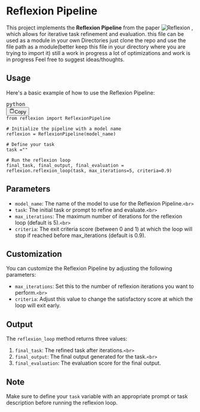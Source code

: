 
# Reflexion Pipeline

This project implements the **Reflexion Pipeline** from the paper ![Reflexion](https://arxiv.org/abs/2303.11366) , which allows for iterative task refinement and evaluation.
this file can be used as a module in your own Directories
just clone the repo and use the file path as a module(better keep this file in your directory where you are trying to import it)
still a work in progress a lot of optimizations and work is in progress
Feel free to suggest ideas/thoughts.

## Usage

Here's a basic example of how to use the Reflexion Pipeline:

<pre><div class="relative flex flex-col rounded-lg"><div class="text-text-300 absolute pl-3 pt-2.5 text-xs">python</div><div class="pointer-events-none sticky my-0.5 ml-0.5 flex items-center justify-end px-1.5 py-1 mix-blend-luminosity top-0"><div class="from-bg-300/90 to-bg-300/70 pointer-events-auto rounded-md bg-gradient-to-b p-0.5 backdrop-blur-md"><button class="flex flex-row items-center gap-1 rounded-md p-1 py-0.5 text-xs transition-opacity delay-100 hover:bg-bg-200"><svg xmlns="http://www.w3.org/2000/svg" width="14" height="14" fill="currentColor" viewBox="0 0 256 256" class="text-text-500 mr-px -translate-y-[0.5px]"><path d="M200,32H163.74a47.92,47.92,0,0,0-71.48,0H56A16,16,0,0,0,40,48V216a16,16,0,0,0,16,16H200a16,16,0,0,0,16-16V48A16,16,0,0,0,200,32Zm-72,0a32,32,0,0,1,32,32H96A32,32,0,0,1,128,32Zm72,184H56V48H82.75A47.93,47.93,0,0,0,80,64v8a8,8,0,0,0,8,8h80a8,8,0,0,0,8-8V64a47.93,47.93,0,0,0-2.75-16H200Z"></path></svg><span class="text-text-200 pr-0.5">Copy</span></button></div></div><div><div class="code-block__code !my-0 !rounded-lg !text-sm !leading-relaxed"><code class="language-python"><span><span class="token">from</span><span> reflexion </span><span class="token">import</span><span> ReflexionPipeline
</span></span><span>
</span><span><span></span><span class="token"># Initialize the pipeline with a model name</span><span>
</span></span><span><span>reflexion </span><span class="token">=</span><span> ReflexionPipeline</span><span class="token">(</span><span>model_name</span><span class="token">)</span><span>
</span></span><span>
</span><span><span></span><span class="token"># Define your task</span><span>
</span></span><span><span>task </span><span class="token">=</span><span></span><span class="token">""</span><span>
</span></span><span>
</span><span><span></span><span class="token"># Run the reflexion loop</span><span>
</span></span><span><span>final_task</span><span class="token">,</span><span> final_output</span><span class="token">,</span><span> final_evaluation </span><span class="token">=</span><span> reflexion</span><span class="token">.</span><span>reflexion_loop</span><span class="token">(</span><span>task</span><span class="token">,</span><span> max_iterations</span><span class="token">=</span><span class="token">5</span><span class="token">,</span><span> criteria</span><span class="token">=</span><span class="token">0.9</span><span class="token">)</span></span></code></div></div></div></pre>

## Parameters

* `model_name`: The name of the model to use for the Reflexion Pipeline.`<br>`
* `task`: The initial task or prompt to refine and evaluate.`<br>`
* `max_iterations`: The maximum number of iterations for the reflexion loop (default is 5).`<br>`
* `criteria`: The exit criteria score (between 0 and 1) at which the loop will stop if reached before max_iterations (default is 0.9).

## Customization

You can customize the Reflexion Pipeline by adjusting the following parameters:

* `max_iterations`: Set this to the number of reflexion iterations you want to perform.`<br>`
* `criteria`: Adjust this value to change the satisfactory score at which the loop will exit early.

## Output

The `reflexion_loop` method returns three values:

1. `final_task`: The refined task after iterations.`<br>`
2. `final_output`: The final output generated for the task.`<br>`
3. `final_evaluation`: The evaluation score for the final output.

## Note

Make sure to define your `task` variable with an appropriate prompt or task description before running the reflexion loop.
